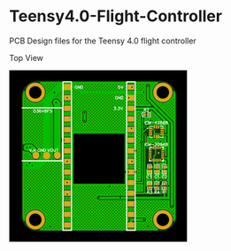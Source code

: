 # Teensy4.0-Flight-Controller
PCB Design files for the Teensy 4.0 flight controller

Top View
<!-- ![Alt text](https://github.com/animeshshastry/Teensy4.0-Flight-Controller/blob/main/Images/Front.svg?sanitize=true) -->
<img src="https://github.com/animeshshastry/Teensy4.0-Flight-Controller/blob/main/Images/Front.svg?sanitize=true">
